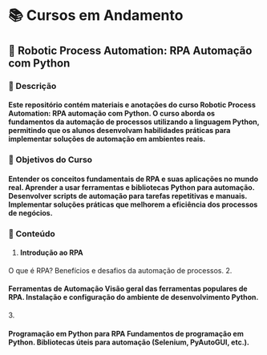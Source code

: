 # 📚 Cursos em Andamento
## 🤖 Robotic Process Automation: RPA Automação com Python
### 📝 Descrição
<h4>Este repositório contém materiais e anotações do curso Robotic Process Automation: RPA automação com Python. O curso aborda os fundamentos da automação de processos utilizando a linguagem Python, permitindo que os alunos desenvolvam habilidades práticas para implementar soluções de automação em ambientes reais.</h4>

### 🎯 Objetivos do Curso
<h4>Entender os conceitos fundamentais de RPA e suas aplicações no mundo real.
Aprender a usar ferramentas e bibliotecas Python para automação.
Desenvolver scripts de automação para tarefas repetitivas e manuais.
Implementar soluções práticas que melhorem a eficiência dos processos de negócios.</h4>

### 📖 Conteúdo
1. <h4>Introdução ao RPA
O que é RPA?</h4>
Benefícios e desafios da automação de processos.
2. <h4>Ferramentas de Automação
Visão geral das ferramentas populares de RPA.
Instalação e configuração do ambiente de desenvolvimento Python.</h4>
3. <h4>Programação em Python para RPA
Fundamentos de programação em Python.
Bibliotecas úteis para automação (Selenium, PyAutoGUI, etc.).</h4>